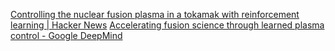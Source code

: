 
[Controlling the nuclear fusion plasma in a tokamak with reinforcement learning | Hacker News](https://news.ycombinator.com/item?id=30379973)
[Accelerating fusion science through learned plasma control - Google DeepMind](https://deepmind.google/discover/blog/accelerating-fusion-science-through-learned-plasma-control/)
